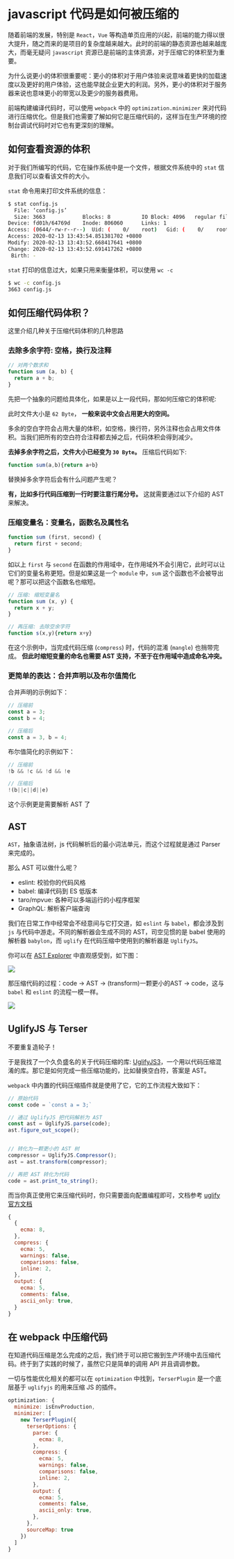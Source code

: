 # javascript 代码是如何被压缩的

随着前端的发展，特别是 `React`，`Vue` 等构造单页应用的兴起，前端的能力得以很大提升，随之而来的是项目的复杂度越来越大。此时的前端的静态资源也越来越庞大，而毫无疑问 `javascript` 资源已是前端的主体资源，对于压缩它的体积至为重要。

为什么说更小的体积很重要呢：更小的体积对于用户体验来说意味着更快的加载速度以及更好的用户体验，这也能早就企业更大的利润。另外，更小的体积对于服务器来说也意味更小的带宽以及更少的服务器费用。

前端构建编译代码时，可以使用 `webpack` 中的 `optimization.minimizer` 来对代码进行压缩优化。但是我们也需要了解如何它是压缩代码的，这样当在生产环境的控制台调试代码时对它也有更深刻的理解。

## 如何查看资源的体积

对于我们所编写的代码，它在操作系统中是一个文件，根据文件系统中的 `stat` 信息我们可以查看该文件的大小。

`stat` 命令用来打印文件系统的信息：

``` bash
$ stat config.js
  File: ‘config.js’
  Size: 3663            Blocks: 8          IO Block: 4096   regular file
Device: fd01h/64769d    Inode: 806060      Links: 1
Access: (0644/-rw-r--r--)  Uid: (    0/    root)   Gid: (    0/    root)
Access: 2020-02-13 13:43:54.851381702 +0800
Modify: 2020-02-13 13:43:52.668417641 +0800
Change: 2020-02-13 13:43:52.691417262 +0800
 Birth: -

```

`stat` 打印的信息过大，如果只用来衡量体积，可以使用 `wc -c`

``` bash
$ wc -c config.js
3663 config.js
```

## 如何压缩代码体积？

这里介绍几种关于压缩代码体积的几种思路

### 去除多余字符: 空格，换行及注释

``` javascript
// 对两个数求和
function sum (a, b) {
  return a + b;
}
```

先把一个抽象的问题给具体化，如果是以上一段代码，那如何压缩它的体积呢:

此时文件大小是 `62 Byte`， **一般来说中文会占用更大的空间。**

多余的空白字符会占用大量的体积，如空格，换行符，另外注释也会占用文件体积。当我们把所有的空白符合注释都去掉之后，代码体积会得到减少。

**去掉多余字符之后，文件大小已经变为 `30 Byte`。** 压缩后代码如下:

``` javascript
function sum(a,b){return a+b}
```

替换掉多余字符后会有什么问题产生呢？

**有，比如多行代码压缩到一行时要注意行尾分号。** 这就需要通过以下介绍的 AST 来解决。

### 压缩变量名：变量名，函数名及属性名

``` javascript
function sum (first, second) {
  return first + second;  
}
```

如以上 `first` 与 `second` 在函数的作用域中，在作用域外不会引用它，此时可以让它们的变量名称更短。但是如果这是一个 `module` 中，`sum` 这个函数也不会被导出呢？那可以把这个函数名也缩短。

``` javascript
// 压缩: 缩短变量名
function sum (x, y) {
  return x + y;  
}

// 再压缩: 去除空余字符
function s(x,y){return x+y}
```

在这个示例中，当完成代码压缩 (`compress`) 时，代码的混淆 (`mangle`) 也捎带完成。 **但此时缩短变量的命名也需要 AST 支持，不至于在作用域中造成命名冲突。**

### 更简单的表达：合并声明以及布尔值简化

合并声明的示例如下：

``` javascript
// 压缩前
const a = 3;
const b = 4;

// 压缩后
const a = 3, b = 4;
```

布尔值简化的示例如下：

``` javascript
// 压缩前
!b && !c && !d && !e

// 压缩后
!(b||c||d||e)
```

这个示例更是需要解析 AST 了

## AST

`AST`，抽象语法树，js 代码解析后的最小词法单元，而这个过程就是通过 Parser 来完成的。

那么 AST 可以做什么呢？

+ eslint: 校验你的代码风格
+ babel: 编译代码到 ES 低版本
+ taro/mpvue: 各种可以多端运行的小程序框架
+ GraphQL: 解析客户端查询

我们在日常工作中经常会不经意间与它打交道，如 `eslint` 与 `babel`，都会涉及到 `js` 与代码中游走。不同的解析器会生成不同的 AST，司空见惯的是 babel 使用的解析器 `babylon`，而 `uglify` 在代码压缩中使用到的解析器是 `UglifyJS`。

你可以在 [AST Explorer](https://astexplorer.net/) 中直观感受到，如下图：

![](./assets/ast.png)

那压缩代码的过程：code -> AST -> (transform)一颗更小的AST -> code，这与 `babel` 和 `eslint` 的流程一模一样。

![](./assets/ast.jpg)

## UglifyJS 与 Terser

不要重复造轮子！

于是我找了一个久负盛名的关于代码压缩的库: [UglifyJS3](https://github.com/mishoo/UglifyJS2)，一个用以代码压缩混淆的库。那它是如何完成一些压缩功能的，比如替换空白符，答案是 AST。

`webpack` 中内置的代码压缩插件就是使用了它，它的工作流程大致如下：

``` javascript
// 原始代码
const code = `const a = 3;`

// 通过 UglifyJS 把代码解析为 AST
const ast = UglifyJS.parse(code);
ast.figure_out_scope();


// 转化为一颗更小的 AST 树
compressor = UglifyJS.Compressor();
ast = ast.transform(compressor);

// 再把 AST 转化为代码
code = ast.print_to_string();
```

而当你真正使用它来压缩代码时，你只需要面向配置编程即可，文档参考 [uglify 官方文档](https://github.com/mishoo/UglifyJS2#parse-options)

``` js
{
  {
    ecma: 8,
  },
  compress: {
    ecma: 5,
    warnings: false,
    comparisons: false,
    inline: 2,
  },
  output: {
    ecma: 5,
    comments: false,
    ascii_only: true,
  }
}
```

## 在 webpack 中压缩代码

在知道代码压缩是怎么完成的之后，我们终于可以把它搬到生产环境中去压缩代码。终于到了实践的时候了，虽然它只是简单的调用 API 并且调调参数。

一切与性能优化相关的都可以在 `optimization` 中找到，`TerserPlugin` 是一个底层基于 `uglifyjs` 的用来压缩 JS 的插件。

``` javascript
optimization: {
  minimize: isEnvProduction,
  minimizer: [
    new TerserPlugin({
      terserOptions: {
        parse: {
          ecma: 8,
        },
        compress: {
          ecma: 5,
          warnings: false,
          comparisons: false,
          inline: 2,
        },
        output: {
          ecma: 5,
          comments: false,
          ascii_only: true,
        },
      },
      sourceMap: true
    })
  ]
}
```
